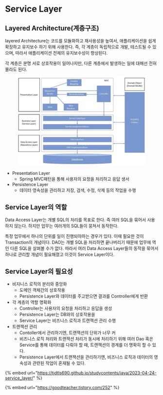 # Service Layer

## Layered Architecture(계층구조)

layered Architecture는 코드를 모듈화하고 재사용성을 높여서, 애플리케이션을 쉽게 확장하고 유지보수 하기 위해 사용한다. 즉, 각 계층이 독립적으로 개발, 테스트될 수 있으며, 따라서 애플리케이션 전체의 유지보수성이 향상된다.

각 계층은 분명 서로 상호작용이 일어나지만, 다른 계층에서 발생하는 일에 대해선 전혀 몰라도 된다.

<figure><img src="../../../.gitbook/assets/image (6) (1).png" alt=""><figcaption></figcaption></figure>

* Presentation Layer
  * Spring MVC패턴을 통해 사용자의 요청을 처리하고 응답 생서
* Persistence Layer
  * 데이터 영속성을 관리하고 저장, 검색, 수정, 삭제 등의 작업을 수행

## Service Layer의 역할

Data Access Layer는 개별  SQL의 처리를 목표로 한다. 즉 여러 SQL을 묶어서 사용하지 않는다. 하지만 업무는 여러개의 SQL들이 뭉쳐서 동작한다.&#x20;

특정 업무에서 하나의 단위를 일이 진행되야하는 경우가 있다. 이때 필요한 것이 Transaction의 개념이다. DAO는 개별 SQL을 처리하면 끝나버리기 때문에 업무에 역인 다른 SQL을 살펴볼 수가 없다. 따라서 여러 Data Access Layer들의 동작을 묶어서 하나로 관리할 개념이 필요해졌고 이것이 Service Layer이다.&#x20;

## Service Layer의 필요성

* 비지니스 로직의 분리와 중앙화
  * 도메인 객체간의 상호작용
  * Persistence Layer와 데이터를 주고받으면 결과를 Controller에게 반환
* 각 계층의 역할 명확화
  * Controller는 사용자의 요청을 처리하고 응답을 생성
  * Persistence Layer는 DB와의 상호작용을
  * Service Layer는 비즈니스 로직과 트랜잭션 관리 수행
* 트랜잭션 관리
  * Contoller에서 관리하기엔, 트랜잭션의 단위가 너무 커
  * 비즈니스 로직 처리와 트랜잭션 처리가 동시에 처리하기 위해 여러 Dao 혹은 Service를 통해 데이터를 다뤄야 할 때, 트랜잭션의 경계를 더 명확히 할 수 있다.
  * Persistence Layer에서 트랜잭션을 관리하기엔, 비즈니스 로직과 데이터의 영속성과 관련된 작업이 혼재될 수 있다.

{% embed url="https://tjdtls690.github.io/studycontents/java/2023-04-24-service_layer/" %}

{% embed url="https://goodteacher.tistory.com/252" %}
